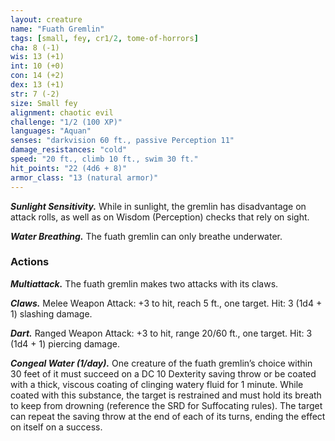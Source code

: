 ```yaml
---
layout: creature
name: "Fuath Gremlin"
tags: [small, fey, cr1/2, tome-of-horrors]
cha: 8 (-1)
wis: 13 (+1)
int: 10 (+0)
con: 14 (+2)
dex: 13 (+1)
str: 7 (-2)
size: Small fey
alignment: chaotic evil
challenge: "1/2 (100 XP)"
languages: "Aquan"
senses: "darkvision 60 ft., passive Perception 11"
damage_resistances: "cold"
speed: "20 ft., climb 10 ft., swim 30 ft."
hit_points: "22 (4d6 + 8)"
armor_class: "13 (natural armor)"
---
```


***Sunlight Sensitivity.*** While in sunlight, the gremlin has disadvantage on
attack rolls, as well as on Wisdom (Perception) checks that rely on sight.

***Water Breathing.*** The fuath gremlin can only breathe underwater.

### Actions

***Multiattack.*** The fuath gremlin makes two attacks with its claws.

***Claws.*** Melee Weapon Attack: +3 to hit, reach 5 ft., one target. Hit: 3 (1d4 + 1) slashing damage.

***Dart.*** Ranged Weapon Attack: +3 to hit, range 20/60 ft., one target. Hit: 3 (1d4 + 1) piercing damage.

***Congeal Water (1/day).*** One creature of the fuath gremlin’s choice
within 30 feet of it must succeed on a DC 10 Dexterity saving throw or be
coated with a thick, viscous coating of clinging watery fluid for 1 minute.
While coated with this substance, the target is restrained and must hold its
breath to keep from drowning (reference the SRD for Suffocating rules).
The target can repeat the saving throw at the end of each of its turns,
ending the effect on itself on a success.
